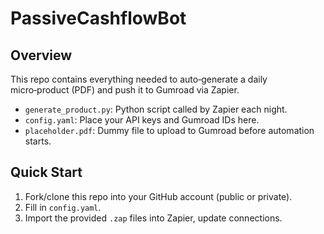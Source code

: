
# PassiveCashflowBot

## Overview
This repo contains everything needed to auto‑generate a daily micro‑product (PDF) and push it to Gumroad via Zapier.

- `generate_product.py`: Python script called by Zapier each night.
- `config.yaml`: Place your API keys and Gumroad IDs here.
- `placeholder.pdf`: Dummy file to upload to Gumroad before automation starts.

## Quick Start
1. Fork/clone this repo into your GitHub account (public or private).
2. Fill in `config.yaml`.
3. Import the provided `.zap` files into Zapier, update connections.
